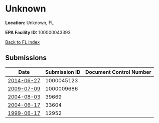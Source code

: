# Unknown

**Location:** Unknown, FL

**EPA Facility ID:** 100000043393

[Back to FL Index](../../index.md)

## Submissions

| Date | Submission ID | Document Control Number |
|------|--------------|-------------------------|
| [2014-06-27](submissions/1000045123.md) | 1000045123 |  |
| [2009-07-09](submissions/1000009686.md) | 1000009686 |  |
| [2004-08-03](submissions/39669.md) | 39669 |  |
| [2004-06-17](submissions/33604.md) | 33604 |  |
| [1999-06-17](submissions/12952.md) | 12952 |  |
